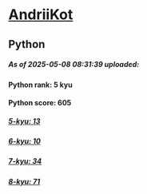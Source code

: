 # [AndriiKot](https://www.codewars.com/users/AndriiKot) 
## Python

##### As of 2025-05-08 08:31:39 uploaded:

#### Python rank: 5 kyu

#### Python score: 605

##### [5-kyu: 13](https://github.com/AndriiKot/Python__CodeWars/tree/main/kyu-5)

##### [6-kyu: 10](https://github.com/AndriiKot/Python__CodeWars/tree/main/kyu-6)

##### [7-kyu: 34](https://github.com/AndriiKot/Python__CodeWars/tree/main/kyu-7)

##### [8-kyu: 71](https://github.com/AndriiKot/Python__CodeWars/tree/main/kyu-8)

